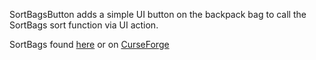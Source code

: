 SortBagsButton adds a simple UI button on the backpack bag to call the SortBags sort function via UI action. 

SortBags found [here](https://github.com/shirsig/SortBags) or on [CurseForge](https://www.curseforge.com/wow/addons/sortbags)
